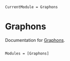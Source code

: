 ```@meta
CurrentModule = Graphons
```

# Graphons

Documentation for [Graphons](https://github.com/csimal/Graphons.jl).

```@index
```

```@autodocs
Modules = [Graphons]
```
